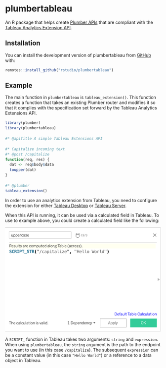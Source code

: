 
# plumbertableau

<!-- badges: start -->
<!-- badges: end -->

An R package that helps create [Plumber APIs](https://www.rplumber.io/) that are
compliant with the [Tableau Analytics Extension
API](https://tableau.github.io/analytics-extensions-api/#).

## Installation

You can install the development version of plumbertableau from
[GitHub](https://github.com/rstudio/plumbertableau) with:

``` r
remotes::install_github("rstudio/plumbertableau")
```

## Example

The main function in `plumbertableau` is `tableau_extension()`. This function creates a
function that takes an existing Plumber router and modifies it so that it
complies with the specification set forward by the Tableau Analytics Extensions
API.

``` r
library(plumber)
library(plumbertableau)

#* @apiTitle A simple Tableau Extensions API

#* Capitalize incoming text
#* @post /capitalize
function(req, res) {
  dat <- req$body$data
  toupper(dat)
}

#* @plumber
tableau_extension()
```

In order to use an analytics extension from Tableau, you need to configure the
extension for either [Tableau
Desktop](https://tableau.github.io/analytics-extensions-api/docs/ae_connect_desktop.html)
or [Tableau
Server](https://tableau.github.io/analytics-extensions-api/docs/ae_connect_server.html).

When this API is running, it can be used via a calculated field in Tableau. To
use to example above, you could create a calculated field like the following:

![Calculated field screen shot](vignettes/calculated-field.png)

A `SCRIPT_` function in Tableau takes two arguments: `string` and `expression`.
When using `plumbertableau`, the `string` argument is the path to the endpoint
you want to use (in this case `/capitalize`). The subsequent `expression` can be
a constant value (in this case `"Hello World"`) or a reference to a data object
in Tableau.
